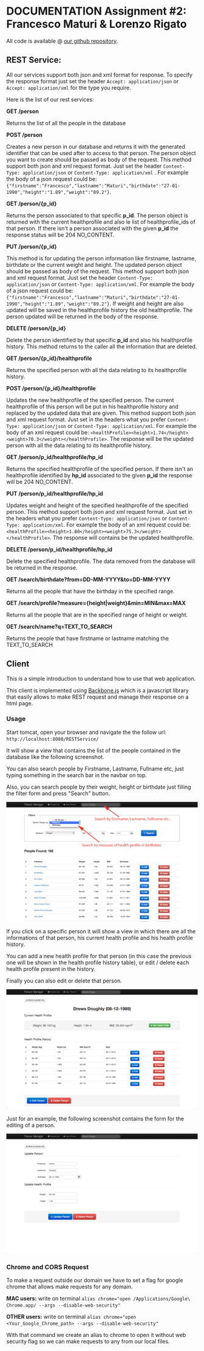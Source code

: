 DOCUMENTATION Assignment #2: Francesco Maturi & Lorenzo Rigato
===========

All code is available @ [our github repository](https://github.com/francescomaturi/assignment2).

REST Service:
----------------
All our services support both json and xml format for response. 
To specify the response format just set the header `Accept: application/json` or `Accept: application/xml` for the type you require.

Here is the list of our rest services:

**GET  /person**

Returns the list of all the people in the database 

**POST  /person**

Creates a new person in our database and returns it with the generated identifier that can be used after to access to that person. The person object you want to create should be passed as body of the request. This method support both json and xml request format. Just set the header `Content-Type: application/json` or `Content-Type: application/xml` . For example the body of a json request could be: `{"firstname":"Francesco","lastname":"Maturi","birthdate":"27-01-1990","height":"1.89","weight":"89.2"}`.

**GET  /person/{p_id}**

Returns the person associated to that specific **p_id**. The person object is returned with the current healthprofile and also le list of healthprofile_ids of that person. If there isn't a person associated with the given **p_id** the response status will be 204 NO_CONTENT.

**PUT  /person/{p_id}**

This method is for updating the person information like firstname, lastname, birthdate or the current weight and height. The updated person object should be passed as body of the request. This method support both json and xml request format. Just set the header `Content-Type: application/json` or `Content-Type: application/xml`. For example the body of a json request could be: `{"firstname":"Francesco","lastname":"Maturi","birthdate":"27-01-1990","height":"1.89","weight":"89.2"}`. If weight and height are also updated will be saved in the healthprofile history the old healthprofile. The person updated will be returned in the body of the response.

**DELETE  /person/{p_id}**

Delete the person identified by that specific **p_id** and also his healthprofile history. This method returns to the caller all the information that are deleted.

**GET  /person/{p_id}/healthprofile**

Returns the specified person with all the data relating to its healthprofile history.

**POST  /person/{p_id}/healthprofile**

Updates the new healthprofile of the specified person. The current healthprofile of this person will be put in his healthprofile history and replaced by the updated data that are given. This method support both json and xml request format. Just set in the headers what you prefer `Content-Type: application/json` or `Content-Type: application/xml`. For example the body of an xml request could be: `<healthProfile><height>1.74</height><weight>70.3</weight></healthProfile>`. The response will be the updated person with all the data relating to its healthprofile history.

**GET  /person/p_id/healthprofile/hp_id**

Returns the specified healthprofile of the specified person. If there isn't an healthprofile identified by **hp_id** associated to the given **p_id** the response will be 204 NO_CONTENT.

**PUT  /person/p_id/healthprofile/hp_id**

Updates weight and height of the specified healthprofile of the specified person. This method support both json and xml request format. Just set in the headers what you prefer `Content-Type: application/json` or `Content-Type: application/xml`. For example the body of an xml request could be: `<healthProfile><height>1.80</height><weight>75.3</weight></healthProfile>`. The response will contains be the updated healthprofile.

**DELETE  /person/p_id/healthprofile/hp_id**

Delete the specified healthprofile. The data removed from the database will be returned in the response.

**GET  /search/birthdate?from=DD-MM-YYYY&to=DD-MM-YYYY**

Returns all the people that have the birthday in the specified range.

**GET  /search/profile?measure={height|weight}&min=MIN&max=MAX**

Returns all the people that are in the specified range of height or weight.

**GET  /search/name?q=TEXT_TO_SEARCH**

Returns the people that have firstname or lastname matching the TEXT_TO_SEARCH 

Client
----------------

This is a simple introduction to understand how to use that web application.

This client is implemented using [Backbone.js](http://backbonejs.org/) which is a javascript library that easily allows to make REST request and manage their response on a html page.

### Usage

Start tomcat, open your browser and navigate the the follow url: `http://localhost:8080/RESTService/`

It will show a view that contains the list of the people contained in the database 
like the following screenshot.

You can also search people by Firstname, Lastname, Fullname etc, 
just typing something in the search bar in the navbar on top.

Also, you can search people by their weight, height or birthdate just filling the filter form and press "Search" button.

![Alt text](doc/index.png)

If you click on a specific person it will show a view in which there are all the informations of that person, his current health profile and his health profile history.

You can add a new health profile for that person (in this case the previous one will be shown in the health profile history table), or edit / delete each health profile present in the history.

Finally you can also edit or delete that person.

![Alt text](doc/show-person.png)

Just for an example, the following screenshot contains the form for the editing of a person.

![Alt text](doc/edit-person.png)

### Chrome and CORS Request

To make a request outside our domain we have to set a flag for google chrome that allows make requests for any domain.

**MAC users:**
write on terminal `alias chrome="open /Applications/Google\ Chrome.app/ --args --disable-web-security"`

**OTHER users:**
write on terminal `alias chrome="open <Your_Google_Chrome_path> --args --disable-web-security"`

With that command we create an alias to chrome to open it without web security flag so we can make requests to any
from our local files.